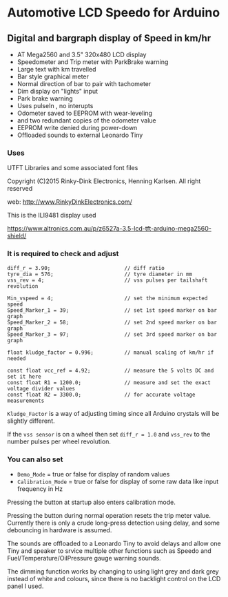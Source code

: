 # Automotive LCD Speedo for Arduino
## Digital and bargraph display of Speed in km/hr

- AT Mega2560 and 3.5" 320x480 LCD display
- Speedometer and Trip meter with ParkBrake warning
- Large text with km travelled
- Bar style graphical meter
- Normal direction of bar to pair with tachometer
- Dim display on "lights" input
- Park brake warning
- Uses pulseIn , no interupts
- Odometer saved to EEPROM with wear-leveling
- and two redundant copies of the odometer value
- EEPROM write denied during power-down
- Offloaded sounds to external Leonardo Tiny



### Uses 
UTFT Libraries and some associated font files

Copyright (C)2015 Rinky-Dink Electronics, Henning Karlsen. All right reserved

web: http://www.RinkyDinkElectronics.com/

This is the ILI9481 display used

https://www.altronics.com.au/p/z6527a-3.5-lcd-tft-arduino-mega2560-shield/


### It is required to check and adjust

```
diff_r = 3.90;                        // diff ratio
tyre_dia = 576;                       // tyre diameter in mm
vss_rev = 4;                          // vss pulses per tailshaft revolution

Min_vspeed = 4;                       // set the minimum expected speed
Speed_Marker_1 = 39;                  // set 1st speed marker on bar graph
Speed_Marker_2 = 58;                  // set 2nd speed marker on bar graph
Speed_Marker_3 = 97;                  // set 3rd speed marker on bar graph

float kludge_factor = 0.996;          // manual scaling of km/hr if needed

const float vcc_ref = 4.92;           // measure the 5 volts DC and set it here
const float R1 = 1200.0;              // measure and set the exact voltage divider values
const float R2 = 3300.0;              // for accurate voltage measurements
```

`Kludge_Factor` is a way of adjusting timing since all Arduino crystals will be slightly different.

If the `vss sensor` is on a wheel then set `diff_r = 1.0` and `vss_rev` to the number pulses per wheel revolution.

### You can also set
- `Demo_Mode` = true or false for display of random values
- `Calibration_Mode` = true or false for display of some raw data like input frequency in Hz

Pressing the button at startup also enters calibration mode.

Pressing the button during normal operation resets the trip meter value.
Currently there is only a crude long-press detection using delay, and some debouncing in hardware is assumed.

The sounds are offloaded to a Leonardo Tiny to avoid delays and allow one Tiny and speaker to srvice multiple other functions such as Speedo and Fuel/Temperature/OilPressure gauge warning sounds.

The dimming function works by changing to using light grey and dark grey instead of white and colours, since there is no backlight control on the LCD panel I used.

